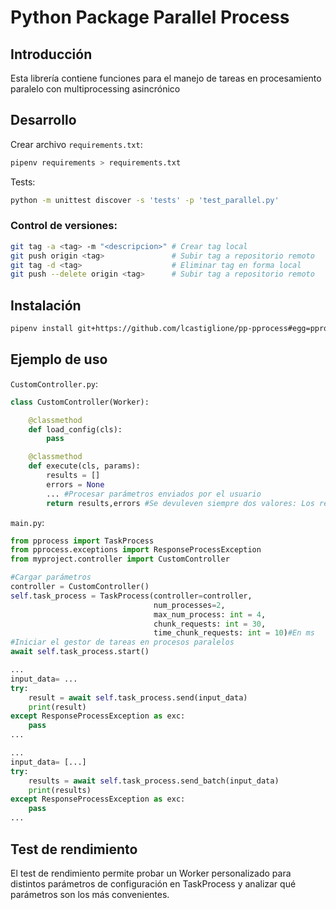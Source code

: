 ﻿# Python Package Parallel Process

## Introducción

Esta librería contiene funciones para el manejo de tareas en procesamiento paralelo con multiprocessing asincrónico



## Desarrollo

Crear archivo `requirements.txt`:

```bash
pipenv requirements > requirements.txt
```

Tests:

```bash
python -m unittest discover -s 'tests' -p 'test_parallel.py'
```



### Control de versiones:

```bash
git tag -a <tag> -m "<descripcion>" # Crear tag local
git push origin <tag> 				# Subir tag a repositorio remoto
git tag -d <tag> 					# Eliminar tag en forma local
git push --delete origin <tag>      # Subir tag a repositorio remoto
```



## Instalación

```bash
pipenv install git+https://github.com/lcastiglione/pp-pprocess#egg=pprocess
```



## Ejemplo de uso

`CustomController.py`:

```python
class CustomController(Worker):

    @classmethod
    def load_config(cls):
        pass

    @classmethod
    def execute(cls, params):
        results = []
        errors = None
        ... #Procesar parámetros enviados por el usuario
        return results,errors #Se devuleven siempre dos valores: Los resultados y los errores. Si no hay errores es None.
```

`main.py`:

```python
from pprocess import TaskProcess
from pprocess.exceptions import ResponseProcessException
from myproject.controller import CustomController

#Cargar parámetros
controller = CustomController()
self.task_process = TaskProcess(controller=controller, 
                                num_processes=2,
                                max_num_process: int = 4,
                                chunk_requests: int = 30,
                                time_chunk_requests: int = 10)#En ms
#Iniciar el gestor de tareas en procesos paralelos
await self.task_process.start()

...
input_data= ...
try:
	result = await self.task_process.send(input_data)
    print(result)
except ResponseProcessException as exc:
    pass
...

...
input_data= [...]
try:
	results = await self.task_process.send_batch(input_data)
    print(results)
except ResponseProcessException as exc:
    pass
...
```



## Test de rendimiento

El test de rendimiento permite probar un Worker personalizado para distintos parámetros de configuración en TaskProcess y analizar qué parámetros son los más convenientes.
